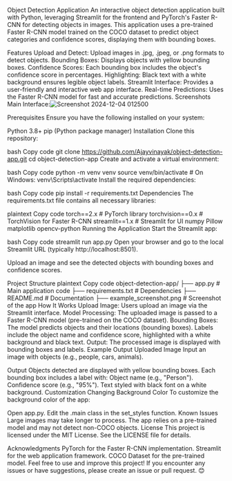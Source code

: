 Object Detection Application
An interactive object detection application built with Python, leveraging Streamlit for the frontend and PyTorch's Faster R-CNN for detecting objects in images. This application uses a pre-trained Faster R-CNN model trained on the COCO dataset to predict object categories and confidence scores, displaying them with bounding boxes.

Features
Upload and Detect: Upload images in .jpg, .jpeg, or .png formats to detect objects.
Bounding Boxes: Displays objects with yellow bounding boxes.
Confidence Scores: Each bounding box includes the object's confidence score in percentages.
Highlighting: Black text with a white background ensures legible object labels.
Streamlit Interface: Provides a user-friendly and interactive web app interface.
Real-time Predictions: Uses the Faster R-CNN model for fast and accurate predictions.
Screenshots
Main Interface:![Screenshot 2024-12-04 012500](https://github.com/user-attachments/assets/cc6fa34c-3038-498e-834d-3b13f254224f)


Prerequisites
Ensure you have the following installed on your system:

Python 3.8+
pip (Python package manager)
Installation
Clone this repository:

bash
Copy code
git clone https://github.com/Ajayvinayak/object-detection-app.git
cd object-detection-app
Create and activate a virtual environment:

bash
Copy code
python -m venv venv
source venv/bin/activate  # On Windows: venv\Scripts\activate
Install the required dependencies:

bash
Copy code
pip install -r requirements.txt
Dependencies
The requirements.txt file contains all necessary libraries:

plaintext
Copy code
torch==2.x  # PyTorch library
torchvision==0.x  # TorchVision for Faster R-CNN
streamlit==1.x  # Streamlit for UI
numpy
Pillow
matplotlib
opencv-python
Running the Application
Start the Streamlit app:

bash
Copy code
streamlit run app.py
Open your browser and go to the local Streamlit URL (typically http://localhost:8501).

Upload an image and see the detected objects with bounding boxes and confidence scores.

Project Structure
plaintext
Copy code
object-detection-app/
├── app.py                # Main application code
├── requirements.txt      # Dependencies
├── README.md             # Documentation
├── example_screenshot.png # Screenshot of the app
How It Works
Upload Image: Users upload an image via the Streamlit interface.
Model Processing: The uploaded image is passed to a Faster R-CNN model (pre-trained on the COCO dataset).
Bounding Boxes:
The model predicts objects and their locations (bounding boxes).
Labels include the object name and confidence score, highlighted with a white background and black text.
Output: The processed image is displayed with bounding boxes and labels.
Example Output
Uploaded Image
Input an image with objects (e.g., people, cars, animals).

Output
Objects detected are displayed with yellow bounding boxes.
Each bounding box includes a label with:
Object name (e.g., "Person").
Confidence score (e.g., "95%").
Text styled with black font on a white background.
Customization
Changing Background Color
To customize the background color of the app:

Open app.py.
Edit the .main class in the set_styles function.
Known Issues
Large images may take longer to process.
The app relies on a pre-trained model and may not detect non-COCO objects.
License
This project is licensed under the MIT License. See the LICENSE file for details.

Acknowledgments
PyTorch for the Faster R-CNN implementation.
Streamlit for the web application framework.
COCO Dataset for the pre-trained model.
Feel free to use and improve this project! If you encounter any issues or have suggestions, please create an issue or pull request. 😊

